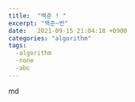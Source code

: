 ```yaml
---
title:  "백준 ! "
excerpt: "백준~번"
date:   2021-09-15 21:04:18 +0900
categories: "algorithm"
tags:
  -algorithm
  -none	
  -abc
---
```


md

